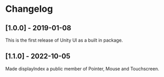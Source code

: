 # Changelog

## [1.0.0] - 2019-01-08
This is the first release of Unity UI as a built in package.

## [1.1.0] - 2022-10-05
Made displayIndex a public member of Pointer, Mouse and Touchscreen.
